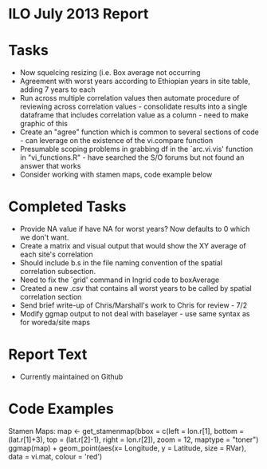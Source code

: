 ILO July 2013 Report 
===



Tasks 
=== 
* Now squelcing resizing (i.e. Box average not occurring 
* Agreement with worst years according to Ethiopian years in site table, adding 7 years to each  
* Run across multiple correlation values then automate procedure of reviewing across correlation values - consolidate results into a single dataframe that includes correlation value as a column  - need to make graphic of this 
* Create an "agree" function which is common to several sections of code - can leverage on the existence of the vi.compare function 
* Presumable scoping problems in grabbing df in the `arc.vi.vis' function in "vi_functions.R" - have searched the S/O forums but not found an answer that works
* Consider working with stamen maps, code example below 


Completed Tasks
=== 
* Provide NA value if have NA for worst years?  Now defaults to 0 which we don't want.  
* Create a matrix and visual output that would show the XY average of each site's correlation 
* Should include b.s in the file naming convention of the spatial correlation subsection.  
* Need to fix the `grid' command in Ingrid code to boxAverage 
* Created a new .csv that contains all worst years to be called by spatial correlation section 
* Send brief write-up of Chris/Marshall's work to Chris for review - 7/2 
* Modify ggmap output to not deal with baselayer - use same syntax as for woreda/site maps 



Report Text
===
* Currently maintained on Github 


Code Examples
=== 
Stamen Maps: map <- get_stamenmap(bbox = c(left = lon.r[1], bottom = (lat.r[1]+3), top = (lat.r[2]-1), right = lon.r[2]), zoom = 12, maptype = "toner")
ggmap(map) + geom_point(aes(x= Longitude, y = Latitude, size = RVar), data = vi.mat, colour = 'red') 
